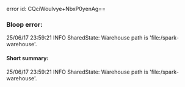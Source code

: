 error id: CQciWoulvye+NbxP0yenAg==
### Bloop error:

25/06/17 23:59:21 INFO SharedState: Warehouse path is 'file:<WORKSPACE>/spark-warehouse'.
#### Short summary: 

25/06/17 23:59:21 INFO SharedState: Warehouse path is 'file:<WORKSPACE>/spark-warehouse'.